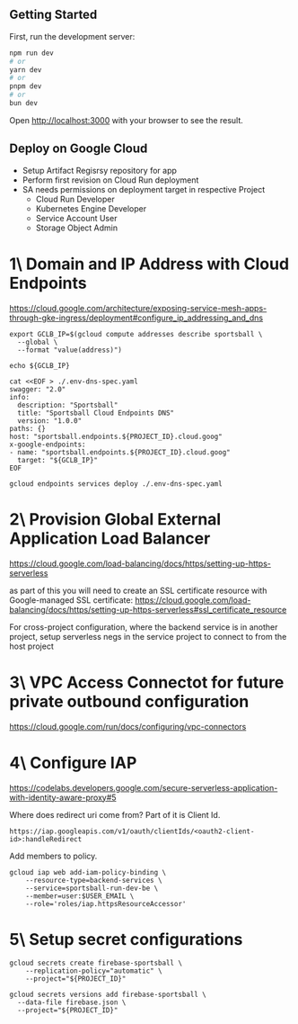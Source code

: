 ## Getting Started

First, run the development server:

```bash
npm run dev
# or
yarn dev
# or
pnpm dev
# or
bun dev
```

Open [http://localhost:3000](http://localhost:3000) with your browser to see the result.

## Deploy on Google Cloud

- Setup Artifact Regisrsy repository for app
- Perform first revision on Cloud Run deployment
- SA needs permissions on deployment target in respective Project
  - Cloud Run Developer
  - Kubernetes Engine Developer
  - Service Account User
  - Storage Object Admin

# 1\ Domain and IP Address with Cloud Endpoints
https://cloud.google.com/architecture/exposing-service-mesh-apps-through-gke-ingress/deployment#configure_ip_addressing_and_dns

```
export GCLB_IP=$(gcloud compute addresses describe sportsball \
  --global \
  --format "value(address)")

echo ${GCLB_IP}
```

```
cat <<EOF > ./.env-dns-spec.yaml
swagger: "2.0"
info:
  description: "Sportsball"
  title: "Sportsball Cloud Endpoints DNS"
  version: "1.0.0"
paths: {}
host: "sportsball.endpoints.${PROJECT_ID}.cloud.goog"
x-google-endpoints:
- name: "sportsball.endpoints.${PROJECT_ID}.cloud.goog"
  target: "${GCLB_IP}"
EOF
```

```
gcloud endpoints services deploy ./.env-dns-spec.yaml
```

# 2\ Provision Global External Application Load Balancer
https://cloud.google.com/load-balancing/docs/https/setting-up-https-serverless

as part of this you will need to create an SSL certificate resource with
Google-managed SSL certificate: https://cloud.google.com/load-balancing/docs/https/setting-up-https-serverless#ssl_certificate_resource

For cross-project configuration, where the backend service is in another
project, setup serverless negs in the service project to connect to from
the host project

# 3\ VPC Access Connectot for future private outbound configuration
https://cloud.google.com/run/docs/configuring/vpc-connectors


# 4\ Configure IAP
https://codelabs.developers.google.com/secure-serverless-application-with-identity-aware-proxy#5

Where does redirect uri come from? Part of it is Client Id.
```
https://iap.googleapis.com/v1/oauth/clientIds/<oauth2-client-id>:handleRedirect
```

Add members to policy.
```
gcloud iap web add-iam-policy-binding \
    --resource-type=backend-services \
    --service=sportsball-run-dev-be \
    --member=user:$USER_EMAIL \
    --role='roles/iap.httpsResourceAccessor'
```

# 5\ Setup secret configurations

```
gcloud secrets create firebase-sportsball \
    --replication-policy="automatic" \
    --project="${PROJECT_ID}"
```

```
gcloud secrets versions add firebase-sportsball \
  --data-file firebase.json \
  --project="${PROJECT_ID}"
```
